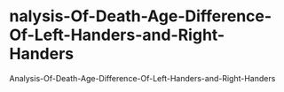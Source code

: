# nalysis-Of-Death-Age-Difference-Of-Left-Handers-and-Right-Handers
Analysis-Of-Death-Age-Difference-Of-Left-Handers-and-Right-Handers
